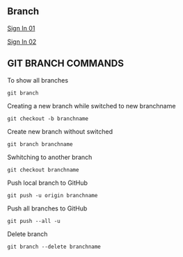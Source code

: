 ## Branch

[Sign In 01](https://github.com/janzenfaidiban/sign-in-bootstrap5/tree/sign-in-01)

[Sign In 02](https://github.com/janzenfaidiban/sign-in-bootstrap5/tree/sign-in-02)

## GIT BRANCH COMMANDS

To show all branches

    git branch

Creating a new branch while switched to new branchname
    
    git checkout -b branchname

Create new branch without switched

    git branch branchname

Swhitching to another branch

    git checkout branchname

Push local branch to GitHub

    git push -u origin branchname

Push all branches to GitHub

    git push --all -u

Delete branch

	git branch --delete branchname